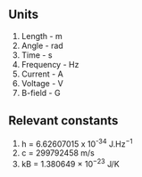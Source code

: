 ## Units

1. Length - m
2. Angle - rad
3. Time - s
4. Frequency - Hz
5. Current - A
6. Voltage - V
7. B-field - G

## Relevant constants

1. h = 6.62607015 x 10<sup>-34</sup> J.Hz<sup>−1</sup>
2. c = 299792458 m/s
3. kB = 1.380649 × 10<sup>−23</sup> J/K